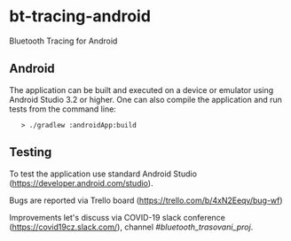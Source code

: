 # bt-tracing-android

Bluetooth Tracing for Android

## Android

The application can be built and executed on a device or emulator using Android Studio 3.2 or higher.
One can also compile the application and run tests from the command line:

```
   > ./gradlew :androidApp:build
```

## Testing

To test the application use standard Android Studio (https://developer.android.com/studio). 

Bugs are reported via Trello board (https://trello.com/b/4xN2Eeqv/bug-wf)

Improvements let's discuss via COVID-19 slack conference (https://covid19cz.slack.com/), channel _#bluetooth_trasovani_proj_.

